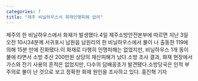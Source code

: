 ```yaml
---
categories: f
title: "제주 비닐하우스서 화재인명피해 없어"
---
```

제주의 한 비닐하우스에서 화재가 발생했다.4일 제주소방안전본부에 따르면 지난 3일 오전 10시34분께 서귀포시 남원읍 남원리의 한 비닐하우스에서 불이 나 출동한 119에 의해 15분 만에 진화됐다.이 화재로 다행히 인명피해는 없었지만, 비닐하우스 1개 동이 불에 타면서 소방 추산 200만원 상당의 재산피해가 났다.소방 조사 결과, 화재 현장에서 가스와 전기 사용의 흔적은 없었지만, 다수의 담배꽁초가 발견됐다.소방당국은 인적 부주의로 불이 난 것으로 보고 정확한 화재 원인을 조사하고 있다. 홍진혁 기자